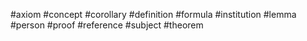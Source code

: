 #axiom
#concept
#corollary
#definition
#formula
#institution
#lemma
#person
#proof
#reference
#subject
#theorem

